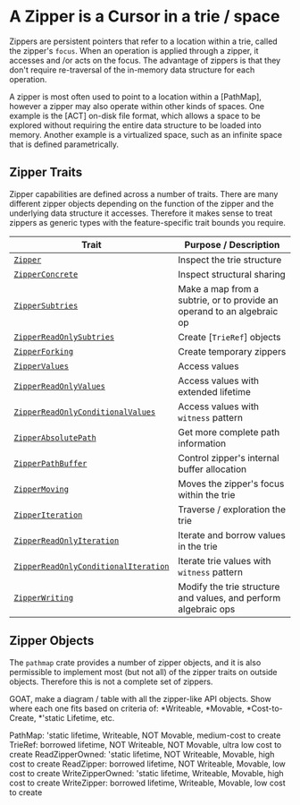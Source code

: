 # A Zipper is a Cursor in a trie / space
Zippers are persistent pointers that refer to a location within a trie, called the zipper's `focus`.  When an operation is applied through a zipper, it accesses and /or acts on the focus.  The advantage of zippers is that they don't require re-traversal of the in-memory data structure for each operation.

A zipper is most often used to point to a location within a [PathMap], however a zipper may also operate within other kinds of spaces.  One example is the [ACT] on-disk file format, which allows a space to be explored without requiring the entire data structure to be loaded into memory.  Another example is a virtualized space, such as an infinite space that is defined parametrically.

## Zipper Traits
Zipper capabilities are defined across a number of traits.  There are many different zipper objects depending on the function of the zipper and the underlying data structure it accesses.  Therefore it makes sense to treat zippers as generic types with the feature-specific trait bounds you require.

| Trait            | Purpose / Description                                                                  |
|------------------|----------------------------------------------------------------------------------------|
| [`Zipper`](./1.02.01_zipper_trait.md)         | Inspect the trie structure           |
| [`ZipperConcrete`](./1.02.01_zipper_trait.md#zipperconcrete)   | Inspect structural sharing  |
| [`ZipperSubtries`](./1.02.01_zipper_trait.md#zippersubtries)   | Make a map from a subtrie, or to provide an operand to an algebraic op |
| [`ZipperReadOnlySubtries`](./1.02.01_zipper_trait.md#zipperreadonlysubtries)   | Create [`TrieRef`] objects  |
| [`ZipperForking`](./1.02.01_zipper_trait.md#zipperforking)   | Create temporary zippers |
| [`ZipperValues`](./1.02.02_zipper_values.md#zippervalues)   | Access values    |
| [`ZipperReadOnlyValues`](./1.02.02_zipper_values.md#zipperreadonlyvalues)   | Access values with extended lifetime  |
| [`ZipperReadOnlyConditionalValues`](./1.02.02_zipper_values.md#zipperreadonlyconditionalvalues)   | Access values with `witness` pattern  |
| [`ZipperAbsolutePath`](./1.02.03_zipper_paths.md#zipperabsolutepath)   | Get more complete path information  |
| [`ZipperPathBuffer`](./1.02.03_zipper_paths.md#zipperpathbuffer)   | Control zipper's internal buffer allocation  |
| [`ZipperMoving`](./1.02.04_zipper_moving.md)   | Moves the zipper's focus within the trie |
| [`ZipperIteration`](./1.02.05_zipper_iter.md#zipperiteration)   | Traverse / exploration the trie |
| [`ZipperReadOnlyIteration`](./1.02.05_zipper_iter.md#zipperreadonlyiteration)   | Iterate and borrow values in the trie  |
| [`ZipperReadOnlyConditionalIteration`](./1.02.05_zipper_iter.md#zipperreadonlyconditionaliteration)   | Iterate trie values with `witness` pattern  |
| [`ZipperWriting`](./1.02.06_zipper_writing.md)   | Modify the trie structure and values, and perform algebraic ops  |

## Zipper Objects
The `pathmap` crate provides a number of zipper objects, and it is also permissible to implement most (but not all) of the zipper traits on outside objects.  Therefore this is not a complete set of zippers.



GOAT, make a diagram / table with all the zipper-like API objects.  Show where each one fits based on criteria of: *Writeable, *Movable, *Cost-to-Create, *'static Lifetime, etc.

PathMap: 'static lifetime, Writeable, NOT Movable, medium-cost to create
TrieRef: borrowed lifetime, NOT Writeable, NOT Movable, ultra low cost to create
ReadZipperOwned: 'static lifetime, NOT Writeable, Movable, high cost to create
ReadZipper: borrowed lifetime, NOT Writeable, Movable, low cost to create
WriteZipperOwned: 'static lifetime, Writeable, Movable, high cost to create
WriteZipper: borrowed lifetime, Writeable, Movable, low cost to create

